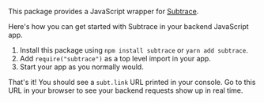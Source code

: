 This package provides a JavaScript wrapper for [Subtrace](https://github.com/subtrace/subtrace).

Here's how you can get started with Subtrace in your backend JavaScript app.

1. Install this package using `npm install subtrace` or `yarn add subtrace`.
2. Add `require("subtrace")` as a top level import in your app.
3. Start your app as you normally would.

That's it! You should see a `subt.link` URL printed in your console. Go to this
URL in your browser to see your backend requests show up in real time.

